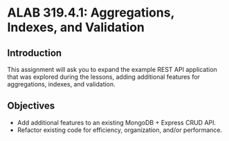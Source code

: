 # ALAB 319.4.1: Aggregations, Indexes, and Validation


## Introduction
This assignment will ask you to expand the example REST API application that was explored during the lessons, adding additional features for aggregations, indexes, and validation.

## Objectives
- Add additional features to an existing MongoDB + Express CRUD API.
- Refactor existing code for efficiency, organization, and/or performance.

